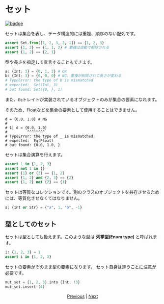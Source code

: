 # セット

[![badge](https://img.shields.io/endpoint.svg?url=https%3A%2F%2Fgezf7g7pd5.execute-api.ap-northeast-1.amazonaws.com%2Fdefault%2Fsource_up_to_date%3Fowner%3Derg-lang%26repos%3Derg%26ref%3Dmain%26path%3Ddoc/EN/syntax/14_set.md%26commit_hash%3Db07c17708b9141bbce788d2e5b3ad4f365d342fa)](https://gezf7g7pd5.execute-api.ap-northeast-1.amazonaws.com/default/source_up_to_date?owner=erg-lang&repos=erg&ref=main&path=doc/EN/syntax/14_set.md&commit_hash=b07c17708b9141bbce788d2e5b3ad4f365d342fa)

セットは集合を表し、データ構造的には重複、順序のない配列です。

```python
assert Set.from([1, 2, 3, 2, 1]) == {1, 2, 3}
assert {1, 2} == {1, 1, 2} # 重複は自動で削除される
assert {1, 2} == {2, 1}
```

型や長さを指定して宣言することもできます。

```python
a: {Int; 3} = {0, 1, 2} # OK
b: {Int; 3} = {0, 0, 0} # NG、重複が削除されて長さが変わる
# TypeError: the type of b is mismatched
# expected:  Set(Int, 3)
# but found: Set({0, }, 1)
```

また、`Eq`トレイトが実装されているオブジェクトのみが集合の要素になれます。

そのため、Floatなどを集合の要素として使用することはできません。

```python,compile_fail
d = {0.0, 1.0} # NG
#
# 1│ d = {0.0, 1.0}
#         ^^^^^^^^
# TypeError: the type of _ is mismatched:
# expected:  Eq(Float)
# but found: {0.0, 1.0, }
```

セットは集合演算を行えます。

```python
assert 1 in {1, 2, 3}
assert not 1 in {}
assert {1} or {2} == {1, 2}
assert {1, 2} and {2, 3} == {2}
assert {1, 2} not {2} == {1}
```

セットは等質なコレクションです。別のクラスのオブジェクトを共存させるためには、等質化させなくてはなりません。

```python
s: {Int or Str} = {"a", 1, "b", -1}
```

## 型としてのセット

セットは型としても扱えます。このような型は __列挙型(Enum type)__ と呼ばれます。

```python
i: {1, 2, 3} = 1
assert i in {1, 2, 3}
```

セットの要素がそのまま型の要素になります。
セット自身は違うことに注意が必要です。

```python
mut_set = {1, 2, 3}.into {Int; !3}
mut_set.insert!(4)
```

<p align='center'>
    <a href='./13_record.md'>Previous</a> | <a href='./15_type.md'>Next</a>
</p>
